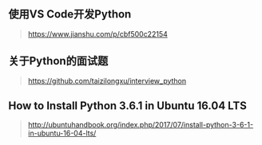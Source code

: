 ## 使用VS Code开发Python
>https://www.jianshu.com/p/cbf500c22154

## 关于Python的面试题
>https://github.com/taizilongxu/interview_python

## How to Install Python 3.6.1 in Ubuntu 16.04 LTS
><http://ubuntuhandbook.org/index.php/2017/07/install-python-3-6-1-in-ubuntu-16-04-lts/>